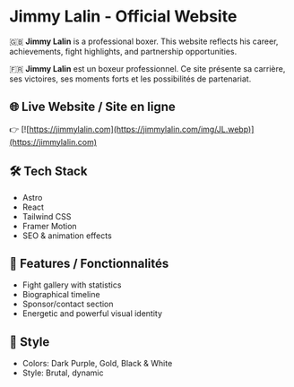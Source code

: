 # Jimmy Lalin - Official Website

🇬🇧 **Jimmy Lalin** is a professional boxer. This website reflects his career, achievements, fight highlights, and partnership opportunities.

🇫🇷 **Jimmy Lalin** est un boxeur professionnel. Ce site présente sa carrière, ses victoires, ses moments forts et les possibilités de partenariat.

## 🌐 Live Website / Site en ligne

👉 [![https://jimmylalin.com](https://jimmylalin.com/img/JL.webp)](https://jimmylalin.com)

## 🛠️ Tech Stack

- Astro
- React
- Tailwind CSS
- Framer Motion
- SEO & animation effects

## 🧩 Features / Fonctionnalités

- Fight gallery with statistics
- Biographical timeline
- Sponsor/contact section
- Energetic and powerful visual identity

## 🎨 Style

- Colors: Dark Purple, Gold, Black & White
- Style: Brutal, dynamic
